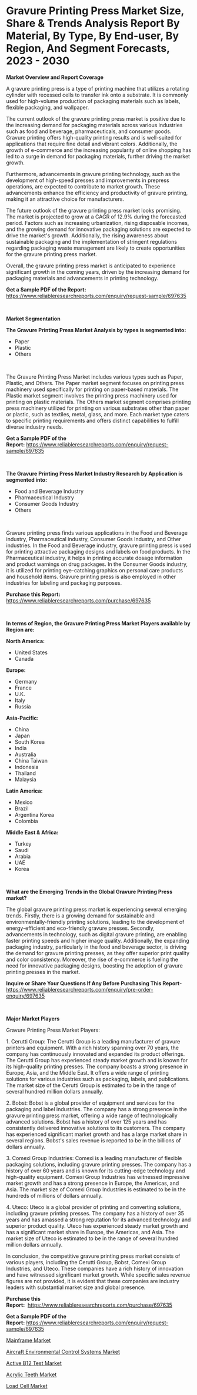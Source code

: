 <p><h1>Gravure Printing Press Market Size, Share & Trends Analysis Report By Material, By Type, By End-user, By Region, And Segment Forecasts, 2023 - 2030</h1></p><p><strong>Market Overview and Report Coverage</strong></p>
<p><p>A gravure printing press is a type of printing machine that utilizes a rotating cylinder with recessed cells to transfer ink onto a substrate. It is commonly used for high-volume production of packaging materials such as labels, flexible packaging, and wallpaper.</p><p>The current outlook of the gravure printing press market is positive due to the increasing demand for packaging materials across various industries such as food and beverage, pharmaceuticals, and consumer goods. Gravure printing offers high-quality printing results and is well-suited for applications that require fine detail and vibrant colors. Additionally, the growth of e-commerce and the increasing popularity of online shopping has led to a surge in demand for packaging materials, further driving the market growth.</p><p>Furthermore, advancements in gravure printing technology, such as the development of high-speed presses and improvements in prepress operations, are expected to contribute to market growth. These advancements enhance the efficiency and productivity of gravure printing, making it an attractive choice for manufacturers.</p><p>The future outlook of the gravure printing press market looks promising. The market is projected to grow at a CAGR of 12.9% during the forecasted period. Factors such as increasing urbanization, rising disposable incomes, and the growing demand for innovative packaging solutions are expected to drive the market's growth. Additionally, the rising awareness about sustainable packaging and the implementation of stringent regulations regarding packaging waste management are likely to create opportunities for the gravure printing press market.</p><p>Overall, the gravure printing press market is anticipated to experience significant growth in the coming years, driven by the increasing demand for packaging materials and advancements in printing technology.</p></p>
<p><strong>Get a Sample PDF of the Report:</strong> <a href="https://www.reliableresearchreports.com/enquiry/request-sample/697635">https://www.reliableresearchreports.com/enquiry/request-sample/697635</a></p>
<p>&nbsp;</p>
<p><strong>Market Segmentation</strong></p>
<p><strong>The Gravure Printing Press Market Analysis by types is segmented into:</strong></p>
<p><ul><li>Paper</li><li>Plastic</li><li>Others</li></ul></p>
<p>&nbsp;</p>
<p><p>The Gravure Printing Press Market includes various types such as Paper, Plastic, and Others. The Paper market segment focuses on printing press machinery used specifically for printing on paper-based materials. The Plastic market segment involves the printing press machinery used for printing on plastic materials. The Others market segment comprises printing press machinery utilized for printing on various substrates other than paper or plastic, such as textiles, metal, glass, and more. Each market type caters to specific printing requirements and offers distinct capabilities to fulfill diverse industry needs.</p></p>
<p><strong>Get a Sample PDF of the Report:</strong>&nbsp;<a href="https://www.reliableresearchreports.com/enquiry/request-sample/697635">https://www.reliableresearchreports.com/enquiry/request-sample/697635</a></p>
<p>&nbsp;</p>
<p><strong>The Gravure Printing Press Market Industry Research by Application is segmented into:</strong></p>
<p><ul><li>Food and Beverage Industry</li><li>Pharmaceutical Industry</li><li>Consumer Goods Industry</li><li>Others</li></ul></p>
<p>&nbsp;</p>
<p><p>Gravure printing press finds various applications in the Food and Beverage industry, Pharmaceutical industry, Consumer Goods Industry, and Other industries. In the Food and Beverage industry, gravure printing press is used for printing attractive packaging designs and labels on food products. In the Pharmaceutical industry, it helps in printing accurate dosage information and product warnings on drug packages. In the Consumer Goods industry, it is utilized for printing eye-catching graphics on personal care products and household items. Gravure printing press is also employed in other industries for labeling and packaging purposes.</p></p>
<p><strong>Purchase this Report:</strong>&nbsp; <a href="https://www.reliableresearchreports.com/purchase/697635">https://www.reliableresearchreports.com/purchase/697635</a></p>
<p>&nbsp;</p>
<p><strong>In terms of Region, the Gravure Printing Press Market Players available by Region are:</strong></p>
<p>
    <p> <strong> North America: </strong>
        <ul>
            <li>United States</li>
            <li>Canada</li>
        </ul>
        </p> 
    <p> <strong> Europe: </strong>
        <ul>
            <li>Germany</li>
            <li>France</li>
            <li>U.K.</li>
            <li>Italy</li>
            <li>Russia</li>
        </ul>
        </p> 
    <p> <strong> Asia-Pacific: </strong>
        <ul>
            <li>China</li>
            <li>Japan</li>
            <li>South Korea</li>
            <li>India</li>
            <li>Australia</li>
            <li>China Taiwan</li>
            <li>Indonesia</li>
            <li>Thailand</li>
            <li>Malaysia</li>
        </ul>
        </p> 
    <p> <strong> Latin America: </strong>
        <ul>
            <li>Mexico</li>
            <li>Brazil</li>
            <li>Argentina Korea</li>
            <li>Colombia</li>
        </ul>
        </p> 
    <p> <strong> Middle East & Africa: </strong>
        <ul>
            <li>Turkey</li>
            <li>Saudi</li>
            <li>Arabia</li>
            <li>UAE</li>
            <li>Korea</li>
        </ul>
    </p>
    </p>
<p>&nbsp;</p>
<p><strong>What are the Emerging Trends in the Global Gravure Printing Press market?</strong></p>
<p><p>The global gravure printing press market is experiencing several emerging trends. Firstly, there is a growing demand for sustainable and environmentally-friendly printing solutions, leading to the development of energy-efficient and eco-friendly gravure presses. Secondly, advancements in technology, such as digital gravure printing, are enabling faster printing speeds and higher image quality. Additionally, the expanding packaging industry, particularly in the food and beverage sector, is driving the demand for gravure printing presses, as they offer superior print quality and color consistency. Moreover, the rise of e-commerce is fueling the need for innovative packaging designs, boosting the adoption of gravure printing presses in the market.</p></p>
<p><strong>Inquire or Share Your Questions If Any Before Purchasing This Report</strong>- <a href="https://www.reliableresearchreports.com/enquiry/pre-order-enquiry/697635">https://www.reliableresearchreports.com/enquiry/pre-order-enquiry/697635</a></p>
<p>&nbsp;</p>
<p><strong>Major Market Players</strong></p>
<p><p>Gravure Printing Press Market Players:</p><p>1. Cerutti Group: The Cerutti Group is a leading manufacturer of gravure printers and equipment. With a rich history spanning over 70 years, the company has continuously innovated and expanded its product offerings. The Cerutti Group has experienced steady market growth and is known for its high-quality printing presses. The company boasts a strong presence in Europe, Asia, and the Middle East. It offers a wide range of printing solutions for various industries such as packaging, labels, and publications. The market size of the Cerutti Group is estimated to be in the range of several hundred million dollars annually.</p><p>2. Bobst: Bobst is a global provider of equipment and services for the packaging and label industries. The company has a strong presence in the gravure printing press market, offering a wide range of technologically advanced solutions. Bobst has a history of over 125 years and has consistently delivered innovative solutions to its customers. The company has experienced significant market growth and has a large market share in several regions. Bobst's sales revenue is reported to be in the billions of dollars annually.</p><p>3. Comexi Group Industries: Comexi is a leading manufacturer of flexible packaging solutions, including gravure printing presses. The company has a history of over 60 years and is known for its cutting-edge technology and high-quality equipment. Comexi Group Industries has witnessed impressive market growth and has a strong presence in Europe, the Americas, and Asia. The market size of Comexi Group Industries is estimated to be in the hundreds of millions of dollars annually.</p><p>4. Uteco: Uteco is a global provider of printing and converting solutions, including gravure printing presses. The company has a history of over 35 years and has amassed a strong reputation for its advanced technology and superior product quality. Uteco has experienced steady market growth and has a significant market share in Europe, the Americas, and Asia. The market size of Uteco is estimated to be in the range of several hundred million dollars annually.</p><p>In conclusion, the competitive gravure printing press market consists of various players, including the Cerutti Group, Bobst, Comexi Group Industries, and Uteco. These companies have a rich history of innovation and have witnessed significant market growth. While specific sales revenue figures are not provided, it is evident that these companies are industry leaders with substantial market size and global presence.</p></p>
<p><strong>Purchase this Report:</strong>&nbsp;&nbsp;<a href="https://www.reliableresearchreports.com/purchase/697635">https://www.reliableresearchreports.com/purchase/697635</a></p>
<p></p>
<p><strong>Get a Sample PDF of the Report:</strong>&nbsp;<a href="https://www.reliableresearchreports.com/enquiry/request-sample/697635">https://www.reliableresearchreports.com/enquiry/request-sample/697635</a></p>
<p><p><a href="https://www.linkedin.com/pulse/decoding-mainframe-market-deep-dive-latest-trends-segmentation-qvr3c/">Mainframe Market</a></p><p><a href="https://www.linkedin.com/pulse/aircraft-environmental-control-systems-market-size-share-global-o7t5c/">Aircraft Environmental Control Systems Market</a></p><p><a href="https://medium.com/@deannakling2927/active-b12-test-market-size-cagr-trends-2024-2030-9e9024289254">Active B12 Test Market</a></p><p><a href="https://medium.com/@minnieebert2827/acrylic-teeth-market-size-cagr-trends-2024-2030-5840281bf06c">Acrylic Teeth Market</a></p><p><a href="https://www.linkedin.com/pulse/decoding-load-cell-market-deep-dive-latest-trends-segmentation-umdrc/">Load Cell Market</a></p></p>
